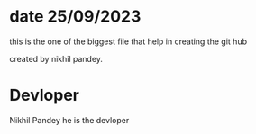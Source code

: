 # date 25/09/2023 
this is the one of the biggest file that help in creating the git hub 

created by nikhil pandey.

# Devloper 
Nikhil Pandey he is the devloper  
